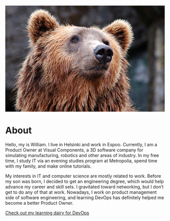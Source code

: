 ![karhu](about-image.jpg)

# About
Hello, my is William. I live in Helsinki and work in Espoo. Currently, I am a Product Owner at Visual Components, a 3D software company for simulating manufacturing, robotics and other areas of industry. In my free time, I study IT via an evening studies program at Metropolia, spend time with my family, and make online tutorials.

My interests in IT and computer science are mostly related to work. Before my son was born, I decided to get an engineering degree, which would help advance my career and skill sets. I gravitated toward networking, but I don’t get to do any of that at work. Nowadays, I work on product management side of software engineering, and learning DevOps has definitely helped me become a better Product Owner.

[Check out my learning dairy for DevOps](dairy-002.md)
